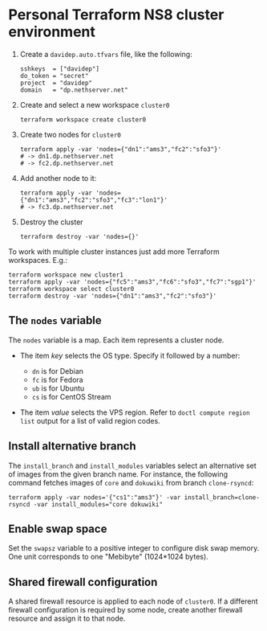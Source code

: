 # Personal Terraform NS8 cluster environment

1. Create a `davidep.auto.tfvars` file, like the following:

       sshkeys  = ["davidep"]
       do_token = "secret"
       project  = "davidep"
       domain   = "dp.nethserver.net"

2. Create and select a new workspace `cluster0`

       terraform workspace create cluster0

3. Create two nodes for `cluster0`

       terraform apply -var 'nodes={"dn1":"ams3","fc2":"sfo3"}'
       # -> dn1.dp.nethserver.net
       # -> fc2.dp.nethserver.net

4. Add another node to it:

       terraform apply -var 'nodes={"dn1":"ams3","fc2":"sfo3","fc3":"lon1"}'
       # -> fc3.dp.nethserver.net

5. Destroy the cluster

       terraform destroy -var 'nodes={}'

To work with multiple cluster instances just add more Terraform
workspaces. E.g.:

    terraform workspace new cluster1
    terraform apply -var 'nodes={"fc5":"ams3","fc6":"sfo3","fc7":"sgp1"}'
    terraform workspace select cluster0
    terraform destroy -var 'nodes={"dn1":"ams3","fc2":"sfo3"}'

## The `nodes` variable

The `nodes` variable is a map. Each item represents a cluster node.

- The item _key_ selects the OS type. Specify it followed by a number:

  * `dn` is for Debian
  * `fc` is for Fedora
  * `ub` is for Ubuntu
  * `cs` is for CentOS Stream

- The item _value_ selects the VPS region. Refer to `doctl compute region list` output for
  a list of valid region codes.

## Install alternative branch

The `install_branch` and `install_modules` variables select an alternative set
of images from the given branch name. For instance, the following command
fetches images of `core` and `dokuwiki` from branch `clone-rsyncd`:

    terraform apply -var nodes='{"cs1":"ams3"}' -var install_branch=clone-rsyncd -var install_modules="core dokuwiki"

## Enable swap space

Set the `swapsz` variable to a positive integer to configure disk swap
memory. One unit corresponds to one "Mebibyte" (1024*1024 bytes).

## Shared firewall configuration

A shared firewall resource is applied to each node of `cluster0`. If a
different firewall configuration is required by some node, create another
firewall resource and assign it to that node.
